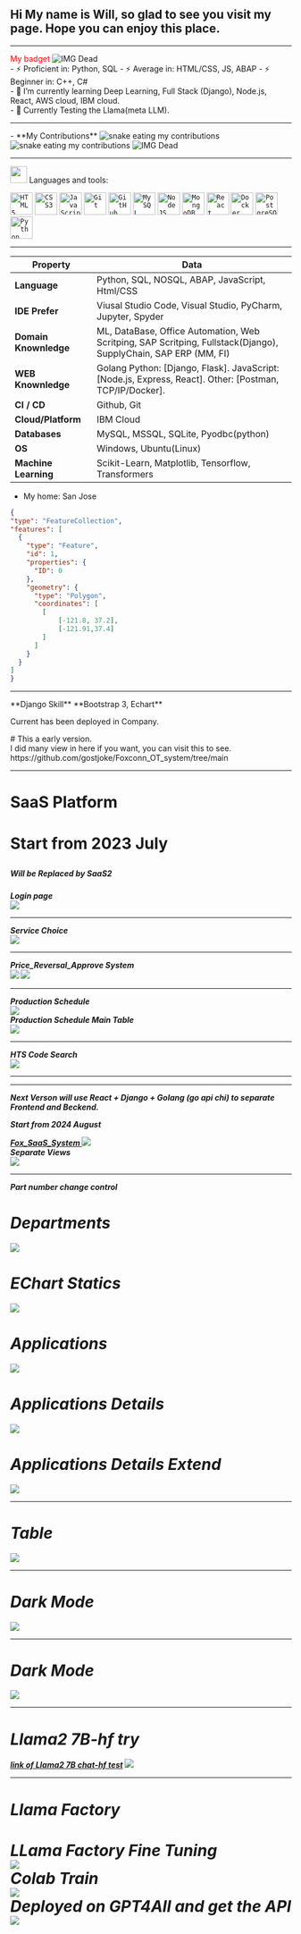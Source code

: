 
<html lang="en">
<head>
    <meta charset="UTF-8">
    <meta name="viewport" content="width=device-width, initial-scale=1.0">
</head>
<body>

  <div>
    <div>
        <h2>Hi My name is Will, so glad to see you visit my page. Hope you can enjoy this place. </h2>
    </div>
    <hr>
    <div> <span style="color:red;"> My badget </span>
      <img src="https://github.com/gostjoke/gostjoke/blob/main/assets/credly.png" alt="IMG Dead">  
    </div>
    <div>
    <span> - ⚡ Proficient in: Python, SQL  </span>
    <span> - ⚡ Average in: HTML/CSS, JS, ABAP </span>
    <span> - ⚡ Beginner in: C++, C# </span>
    </div>
    <div>
    - 🌱 I’m currently learning Deep Learning, Full Stack (Django), Node.js, React, AWS cloud, IBM cloud. 
    </div>
    <div>
    - 🔭 Currently Testing the Llama(meta LLM). 
    </div>
  </div>
</body>
</html>
<hr>
- **My Contributions**
<img alt="snake eating my contributions" src="https://raw.githubusercontent.com/gostjoke/gostjoke/output/github-contribution-grid-snake.svg" />
<img alt="snake eating my contributions" src="https://raw.githubusercontent.com/gostjoke/gostjoke/output/github-contribution-grid-snake-dark.svg" />

<img src="https://github.com/gostjoke/gostjoke/blob/main/assets/name.gif" alt="IMG Dead">  
<!--   my-skils -->
<hr>
<img height="30" src="https://user-images.githubusercontent.com/77757301/126855288-0264f667-f8be-4c1d-9fe0-d0049d751dba.gif"> Languages and tools: 

<code><img width="40px" src="https://cdn.jsdelivr.net/gh/devicons/devicon/icons/html5/html5-original-wordmark.svg" title = "HTML5"/></code>
<code><img width="40px" src="https://cdn.jsdelivr.net/gh/devicons/devicon/icons/css3/css3-original-wordmark.svg" title = "CSS3"/></code>
<code><img width="40px" src="https://cdn.jsdelivr.net/gh/devicons/devicon/icons/javascript/javascript-original.svg" title = "JavaScript"/></code>
<code><img width="40px" src="https://cdn.jsdelivr.net/gh/devicons/devicon/icons/git/git-original.svg" title = "Git"/></code>
<code><img width="40px" src="https://www.vectorlogo.zone/logos/github/github-icon.svg" title = "GitHub"/></code>
<code><img width="40px" src="https://cdn.jsdelivr.net/gh/devicons/devicon/icons/mysql/mysql-original.svg" title = "MySQL"/></code>
<code><img width="40px" src="https://www.vectorlogo.zone/logos/nodejs/nodejs-icon.svg" title = "NodeJS"/></code>
<code><img width="40px" src="https://www.vectorlogo.zone/logos/mongodb/mongodb-icon.svg" title = "MongoDB"/></code>
<code><img width="40px" src="https://www.vectorlogo.zone/logos/reactjs/reactjs-icon.svg" title = "React"/></code>
<code><img width="40px" src="https://www.vectorlogo.zone/logos/docker/docker-icon.svg" title = "Docker"/></code>
<code><img width="40px" src="https://www.vectorlogo.zone/logos/postgresql/postgresql-icon.svg" title = "PostgreSQL"/></code>
<code><img width="40px" src="https://www.vectorlogo.zone/logos/python/python-icon.svg" title = "Python"/></code>
<hr>

| Property                                        | Data                                                                     |
|-------------------------------------------------|--------------------------------------------------------------------------|
| **Language**                                    | Python, SQL, NOSQL, ABAP, JavaScript, Html/CSS                           |
| **IDE Prefer**                                  | Viusal Studio Code, Visual Studio, PyCharm, Jupyter, Spyder|
| **Domain Knownledge**                           | ML, DataBase, Office Automation, Web Scritping, SAP Scritping, Fullstack(Django), SupplyChain, SAP ERP (MM, FI) |
| **WEB Knownledge**                              | Golang Python: [Django, Flask].     JavaScript: [Node.js, Express, React].     Other: [Postman, TCP/IP/Docker].
| **CI / CD**                                     | Github, Git |
| **Cloud/Platform**                              | IBM Cloud  |
| **Databases**                                   | MySQL, MSSQL, SQLite, Pyodbc(python) |
| **OS**                                          | Windows, Ubuntu(Linux)|
| **Machine Learning** | Scikit-Learn,  Matplotlib, Tensorflow, Transformers|


- My home: San Jose
  
 ```geojson
{
 "type": "FeatureCollection",
 "features": [
   {
     "type": "Feature",
     "id": 1,
     "properties": {
       "ID": 0
     },
     "geometry": {
       "type": "Polygon",
       "coordinates": [
         [
             [-121.8, 37.2],
             [-121.91,37.4]
         ]
       ]
     }
   }
 ]
}

```
<hr>
**Django Skill**
**Bootstrap 3, Echart**
<p> Current has been deployed in Company. </p>
# This a early version.
<div>
<a> I did many view in here if you want, you can visit this to see. </a>
https://github.com/gostjoke/Foxconn_OT_system/tree/main
</div>
<hr>
<h1>SaaS Platform<h1/>
<p>Start from 2023 July<p/>
<h5>Will be Replaced by SaaS2<h5/>
<div>Login page</div>
<img height="auto" src="https://github.com/gostjoke/Foxconn_OT_system/blob/main/pic/login.png?raw=true"> 
<hr>
<div>Service Choice</div>
<img height="auto" src="https://github.com/gostjoke/gostjoke/blob/main/Django/SaaS1_Service.png?raw=true">    
<hr>
<div>Price_Reversal_Approve System</div>
<img height="auto" src="https://github.com/gostjoke/gostjoke/blob/main/Django/SaaS1_Price_Reversal.png?raw=true">    
<img height="auto" src="https://github.com/gostjoke/gostjoke/blob/main/Django/SaaS1_Price_Reversal_Approve.png?raw=true"> 
<hr>
<div>Production Schedule</div>
<img height="auto" src="https://github.com/gostjoke/gostjoke/blob/main/Django/SaaS1_Production_schdule.png?raw=true">
<div>Production Schedule Main Table</div>
<img height="auto" src="https://github.com/gostjoke/gostjoke/blob/main/Django/SaaS1_Production_schdule_Wo.png?raw=true"> 
<hr>
<div>HTS Code Search</div>
<img height="auto" src="https://github.com/gostjoke/gostjoke/blob/main/Django/SaaS1_HTS.png?raw=true">    
<hr>
<hr>
Next Verson will use React + Django + Golang (go api chi) to separate Frontend and Beckend.
<div><p>Start from 2024 August<p/></div>
<a href="https://github.com/gostjoke/Foxconn_React_System"> Fox_SaaS_System </a>
<img height="auto" src="https://github.com/gostjoke/Foxconn_React_System/blob/main/SaaS2/SaaS2_login.png?raw=true">   
<div> Separate Views <div/>
<img height="auto" src="https://github.com/gostjoke/Foxconn_React_System/blob/main/SaaS2/SaaS2_VSC.png?raw=true">   
<hr>
<div> Part number change control <div/>
<h1> Departments </h1>
<img height="auto" src="https://github.com/gostjoke/Foxconn_React_System/blob/main/SaaS2/Departmentpage.png?raw=true">
<h1> EChart Statics </h1>    
<img height="auto" src="https://github.com/gostjoke/Foxconn_React_System/blob/main/SaaS2/PNCEchart.png?raw=true">
<h1> Applications </h1>
<img height="auto" src="https://github.com/gostjoke/Foxconn_React_System/blob/main/SaaS2/PNCapplication.png?raw=true">
<h1> Applications Details </h1>
<img height="auto" src="https://github.com/gostjoke/Foxconn_React_System/blob/main/SaaS2/PNCdetail.png?raw=true">
<h1> Applications Details Extend </h1>
<img height="auto" src="https://github.com/gostjoke/Foxconn_React_System/blob/main/SaaS2/PNC_detailExtend.png?raw=true">
<hr>
<h1> Table </h1>
<img height="auto" src="https://github.com/gostjoke/Foxconn_React_System/blob/main/SaaS2/SaaS2_Table.png?raw=true">   
<hr>
<h1> Dark Mode </h1>
<img height="auto" src="https://github.com/gostjoke/Foxconn_React_System/blob/main/SaaS2/SaaS2_Dark_Mode.png?raw=true">   
<hr>
<h1> Dark Mode </h1>
<img height="auto" src="https://github.com/gostjoke/Foxconn_React_System/blob/main/SaaS2/JWTtoken.png?raw=true">  
<hr>
<h1> Llama2 7B-hf try</h1>
<a href="https://github.com/gostjoke/Llama-7B-chat-hf-test/blob/main/Llama2.ipynb">link of Llama2 7B chat-hf test</a>
<img height="auto" src="https://github.com/gostjoke/Llama-7B-chat-hf-test/blob/main/picture/llama2_test.png?raw=true">
<hr>
<h1>Llama Factory<h1/>
<a href="https://github.com/gostjoke/Llama3-fine-tuning"><a/>
<div>LLama Factory Fine Tuning</div>
<img height="auto" src="https://github.com/gostjoke/Llama3-fine-tuning/blob/main/test_image/llama_factory_llama2_train.png?raw=true">   
<div>Colab Train</div>
<img height="auto" src="https://github.com/gostjoke/Llama3-fine-tuning/blob/main/test_image/colab_test_success.png?raw=true">  
<div>Deployed on GPT4All and get the API</div>
<img height="auto" src="https://github.com/gostjoke/Llama3-fine-tuning/blob/main/test_image/gpt4all_api.png?raw=true">  
    
<!--
**gostjoke/gostjoke** is a ✨ _special_ ✨ repository because its `README.md` (this file) appears on your GitHub profile.

Here are some ideas to get you started:

- 🔭 I’m currently working on ...
- 🌱 I’m currently learning ...
- 👯 I’m looking to collaborate on ...
- 🤔 I’m looking for help with ...
- 💬 Ask me about ...
- 📫 How to reach me: ...
- 😄 Pronouns: ...
- ⚡ Fun fact: ...
-->
